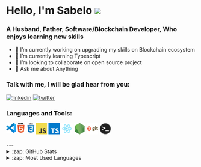 # Hello, I'm Sabelo <img src="https://raw.githubusercontent.com/MartinHeinz/MartinHeinz/master/wave.gif" width="30px">


<!-- <img align="right" alt="GIF" src="https://github.com/SabeloMkhwanzi/SabeloMkhwanzi/blob/main/Developer.gif?raw=true" width="500" height="320" /> -->


### A Husband, Father, Software/Blockchain Developer, Who enjoys learning new skills
- 🔭 I’m currently working on upgrading my skills on Blockchain ecosystem 
- 🌱 I’m currently learning Typescript
- 👯 I’m looking to collaborate on open source project
- 💬 Ask me about Anything

### Talk with me, I will be glad hear from you:
[<img src='https://cdn.jsdelivr.net/npm/simple-icons@3.0.1/icons/linkedin.svg' alt='linkedin' height='40'>](https://www.linkedin.com/in/https://www.linkedin.com/in/sabelo-mkhwanazi-54ba431b1//)
[<img src='https://cdn.jsdelivr.net/npm/simple-icons@3.0.1/icons/twitter.svg' alt='twitter' height='40'>](https://twitter.com/https://twitter.com/SabeloMkhwanaz) 
<br />
### Languages and Tools:
<img align="left" alt="Visual Studio Code" width="26px" src="https://raw.githubusercontent.com/github/explore/80688e429a7d4ef2fca1e82350fe8e3517d3494d/topics/visual-studio-code/visual-studio-code.png" />
<img align="left" alt="HTML5" width="26px" src="https://raw.githubusercontent.com/github/explore/80688e429a7d4ef2fca1e82350fe8e3517d3494d/topics/html/html.png" />
<img align="left" alt="CSS3" width="26px" src="https://raw.githubusercontent.com/github/explore/80688e429a7d4ef2fca1e82350fe8e3517d3494d/topics/css/css.png" />
<code><img height="30" src="https://raw.githubusercontent.com/github/explore/80688e429a7d4ef2fca1e82350fe8e3517d3494d/topics/javascript/javascript.png"></code>
<code><img height="30" src="https://raw.githubusercontent.com/github/explore/80688e429a7d4ef2fca1e82350fe8e3517d3494d/topics/typescript/typescript.png"></code>
<code><img height="30" src="https://raw.githubusercontent.com/github/explore/80688e429a7d4ef2fca1e82350fe8e3517d3494d/topics/react/react.png"></code>
<code><img height="30" src="https://raw.githubusercontent.com/github/explore/80688e429a7d4ef2fca1e82350fe8e3517d3494d/topics/nodejs/nodejs.png"></code>
<code><img height="30" src="https://raw.githubusercontent.com/github/explore/80688e429a7d4ef2fca1e82350fe8e3517d3494d/topics/git/git.png"></code>
<code><img height="30" src="https://raw.githubusercontent.com/github/explore/80688e429a7d4ef2fca1e82350fe8e3517d3494d/topics/terminal/terminal.png"></code>
<br />
<br />
---
<details>
  <summary>:zap: GitHub Stats</summary>

  <img align="left" alt="Sabelo's GitHub Stats" src="https://github-readme-stats.vercel.app/api?username=SabeloMkhwanzi&show_icons=true&hide_border=true" />

</details>

<details>
  <summary>:zap: Most Used Languages</summary>

<img align="left" alt="Sabelo's GitHub Top Languages" src="https://github-readme-stats.vercel.app/api/top-langs/?username=SabeloMkhwanzi" />

</details>

